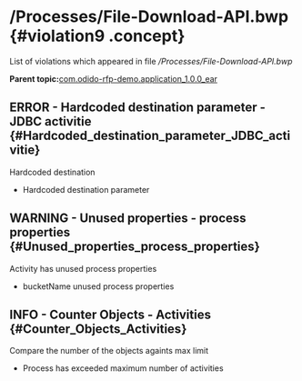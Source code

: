 # /Processes/File-Download-API.bwp {#violation9 .concept}

List of violations which appeared in file */Processes/File-Download-API.bwp*

**Parent topic:**[com.odido-rfp-demo.application\_1.0.0\_ear](../../../qa/projects/com.odido-rfp-demo.application_1.0.0_ear.md)

## ERROR - Hardcoded destination parameter - JDBC activitie {#Hardcoded_destination_parameter_JDBC_activitie}

Hardcoded destination

-   Hardcoded destination parameter

## WARNING - Unused properties - process properties {#Unused_properties_process_properties}

Activity has unused process properties

-   bucketName unused process properties

## INFO - Counter Objects - Activities {#Counter_Objects_Activities}

Compare the number of the objects againts max limit

-   Process has exceeded maximum number of activities

